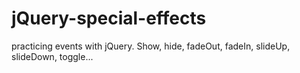 # jQuery-special-effects
 practicing events with jQuery. Show, hide, fadeOut, fadeIn, slideUp, slideDown, toggle...
